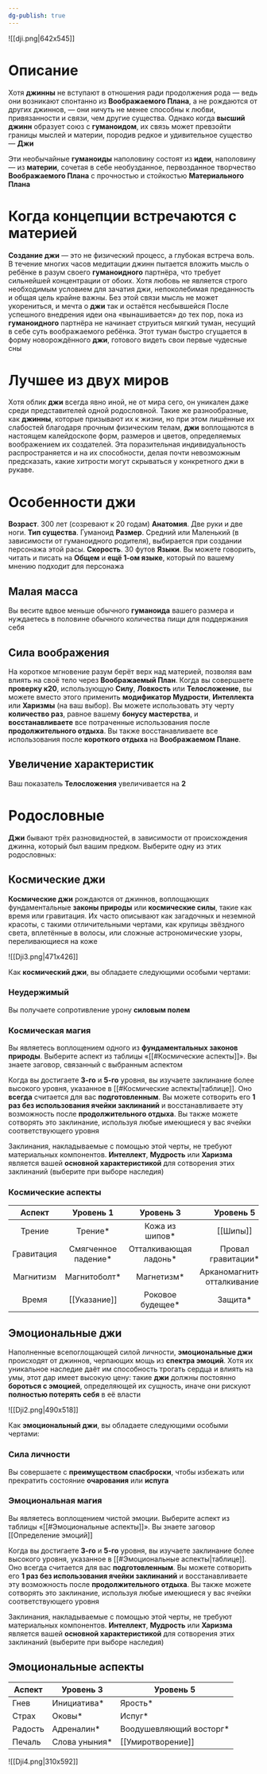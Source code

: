 ```yaml
---
dg-publish: true
---
```

![[dji.png|642x545]]
# Описание

Хотя **джинны** не вступают в отношения ради продолжения рода — ведь они возникают спонтанно из **Воображаемого Плана**, а не рождаются от других джиннов, — они ничуть не менее способны к любви, привязанности и связи, чем другие существа. Однако когда **высший джинн** образует союз с **гуманоидом**, их связь может превзойти границы мыслей и материи, породив редкое и удивительное существо — **Джи**

Эти необычайные **гуманоиды** наполовину состоят из **идеи**, наполовину — из **материи**, сочетая в себе необузданное, первозданное творчество **Воображаемого Плана** с прочностью и стойкостью **Материального Плана**

# Когда концепции встречаются с материей  

**Создание джи** — это не физический процесс, а глубокая встреча воль. В течение многих часов медитации джинн пытается вложить мысль о ребёнке в разум своего **гуманоидного** партнёра, что требует сильнейшей концентрации от обоих. Хотя любовь не является строго необходимым условием для зачатия джи, непоколебимая преданность и общая цель крайне важны. Без этой связи мысль не может укорениться, и мечта о **джи** так и остаётся несбывшейся
После успешного внедрения идеи она «вынашивается» до тех пор, пока из **гуманоидного** партнёра не начинает струиться мягкий туман, несущий в себе суть воображаемого ребёнка. Этот туман быстро сгущается в форму новорождённого **джи**, готового видеть свои первые чудесные сны

# Лучшее из двух миров

Хотя облик **джи** всегда явно иной, не от мира сего, он уникален даже среди представителей одной родословной. Такие же разнообразные, как **джинны**, которые призывают их к жизни, но при этом лишённые их слабостей благодаря прочным физическим телам, **джи** воплощаются в настоящем калейдоскопе форм, размеров и цветов, определяемых воображением их создателей. Эта поразительная индивидуальность распространяется и на их способности, делая почти невозможным предсказать, какие хитрости могут скрываться у конкретного джи в рукаве.

# Особенности джи

**Возраст**. 300 лет (созревают к 20 годам)
**Анатомия**. Две руки и две ноги.
**Тип существа**. Гуманоид
**Размер**. Средний или Маленький (в зависимости от гуманоидного родителя), выбирается при создании персонажа этой расы.
**Скорость**. 30 футов
**Языки**. Вы можете говорить, читать и писать на **Общем** и **ещё 1-ом языке**, который по вашему мнению подходит для персонажа

## Малая масса 

Вы весите вдвое меньше обычного **гуманоида** вашего размера и нуждаетесь в половине обычного количества пищи для поддержания себя
## Сила воображения

На короткое мгновение разум берёт верх над материей, позволяя вам влиять на своё тело через **Воображаемый План**. Когда вы совершаете **проверку к20**, использующую **Силу**, **Ловкость** или **Телосложение**, вы можете вместо этого применить **модификатор Мудрости**, **Интеллекта** или **Харизмы** (на ваш выбор). Вы можете использовать эту черту **количество раз**, равное вашему **бонусу мастерства**, и **восстанавливаете** все потраченные использования после **продолжительного отдыха**. Вы также восстанавливаете все использования после **короткого отдыха** на **Воображаемом Плане**.
## Увеличение характеристик

Ваш показатель **Телосложения** увеличивается на **2**
# Родословные

**Джи** бывают трёх разновидностей, в зависимости от происхождения джинна, который был вашим предком. Выберите одну из этих родословных: 
## Космические джи

**Космические джи** рождаются от джиннов, воплощающих фундаментальные **законы природы** или **космические силы**, такие как время или гравитация. Их часто описывают как загадочных и неземной красоты, с такими отличительными чертами, как крупицы звёздного света, вплетённые в волосы, или сложные астрономические узоры, переливающиеся на коже

![[Dji3.png|471x426]]

Как **космический джи**, вы обладаете следующими особыми чертами:
### Неудержимый 

Вы получаете сопротивление урону **силовым полем**
### Космическая магия 

Вы являетесь воплощением одного из **фундаментальных законов природы**. Выберите аспект из таблицы «[[#Космические аспекты]]». Вы знаете заговор, связанный с выбранным аспектом

Когда вы достигаете **3-го** и **5-го** уровня, вы изучаете заклинание более высокого уровня, указанное в [[#Космические аспекты|таблице]]. Оно **всегда** считается для вас **подготовленным**. Вы можете сотворить его **1 раз без использования ячейки заклинаний** и восстанавливаете эту возможность после **продолжительного отдыха**. Вы также можете сотворять это заклинание, используя любые имеющиеся у вас ячейки соответствующего уровня

Заклинания, накладываемые с помощью этой черты, не требуют материальных компонентов. **Интеллект**, **Мудрость** или **Харизма** является вашей **основной характеристикой** для сотворения этих заклинаний (выберите при выборе наследия)

### Космические аспекты

|   Аспект   |      Уровень 1      |       Уровень 3       |           Уровень 5           |
| :--------: | :-----------------: | :-------------------: | :---------------------------: |
|   Трение   |       Трение*       |    Кожа из шипов*     |           [[Шипы]]            |
| Гравитация | Смягченное падение* | Отталкивающая ладонь* |      Провал гравитации*       |
| Магнитизм  |    Магнитоболт*     |      Магнетизм*       | Арканомагнитное отталкивание* |
|   Время    |    [[Указание]]     |   Роковое будещее*    |            Защита*            |

## Эмоциональные джи

Наполненные всепоглощающей силой личности, **эмоциональные джи** происходят от джиннов, черпающих мощь из **спектра эмоций**. Хотя их уникальное наследие даёт им способность трогать сердца и влиять на умы, этот дар имеет высокую цену: такие **джи** должны постоянно **бороться с эмоцией**, определяющей их сущность, иначе они рискуют **полностью потерять себя** в её власти

![[Dji2.png|490x518]]

Как **эмоциональный джи**, вы обладаете следующими особыми чертами:
### Сила личности 

Вы совершаете с **преимуществом спасброски**, чтобы избежать или прекратить состояние **очарования** или **испуга**
### Эмоциональная магия

Вы являетесь воплощением чистой эмоции. Выберите аспект из таблицы «[[#Эмоциональные аспекты]]». Вы знаете заговор [[Определение эмоций]]

Когда вы достигаете **3-го** и **5-го** уровня, вы изучаете заклинание более высокого уровня, указанное в [[#Эмоциональные аспекты|таблице]]. Оно всегда считается для вас **подготовленным**. Вы можете сотворить его **1 раз без использования ячейки заклинаний** и восстанавливаете эту возможность после **продолжительного отдыха**. Вы также можете сотворять это заклинание, используя любые имеющиеся у вас ячейки соответствующего уровня

Заклинания, накладываемые с помощью этой черты, не требуют материальных компонентов. **Интеллект**, **Мудрость** или **Харизма** является вашей **основной характеристикой** для сотворения этих заклинаний (выберите при выборе наследия)

## Эмоциональные аспекты

| Аспект  | Уровень 3     | Уровень 5               |
| ------- | ------------- | ----------------------- |
| Гнев    | Инициатива*   | Ярость*                 |
| Страх   | Оковы*        | Испуг*                  |
| Радость | Адреналин*    | Воодушевляющий восторг* |
| Печаль  | Слова уныния* | [[Умиротворение]]       |

![[Dji4.png|310x592]]
